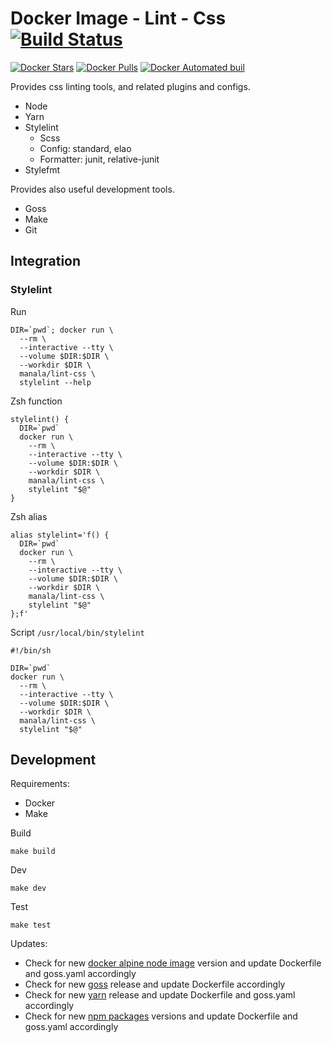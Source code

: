 # Docker Image - Lint - Css [![Build Status](https://travis-ci.org/manala/docker-image-lint-css.svg?branch=master)](https://travis-ci.org/manala/docker-image-lint-css)

[![Docker Stars](https://img.shields.io/docker/stars/manala/lint-css.svg)]()
[![Docker Pulls](https://img.shields.io/docker/pulls/manala/lint-css.svg)]()
[![Docker Automated buil](https://img.shields.io/docker/automated/manala/lint-css.svg)]()

Provides css linting tools, and related plugins and configs.

- Node
- Yarn
- Stylelint
  - Scss
  - Config: standard, elao
  - Formatter: junit, relative-junit
- Stylefmt

Provides also useful development tools.

- Goss
- Make
- Git

## Integration

### Stylelint

Run
```
DIR=`pwd`; docker run \
  --rm \
  --interactive --tty \
  --volume $DIR:$DIR \
  --workdir $DIR \
  manala/lint-css \
  stylelint --help
```

Zsh function
```
stylelint() {
  DIR=`pwd`
  docker run \
    --rm \
    --interactive --tty \
    --volume $DIR:$DIR \
    --workdir $DIR \
    manala/lint-css \
    stylelint "$@"
}
```

Zsh alias
```
alias stylelint='f() {
  DIR=`pwd`
  docker run \
    --rm \
    --interactive --tty \
    --volume $DIR:$DIR \
    --workdir $DIR \
    manala/lint-css \
    stylelint "$@"
};f'
```

Script `/usr/local/bin/stylelint`
```
#!/bin/sh

DIR=`pwd`
docker run \
  --rm \
  --interactive --tty \
  --volume $DIR:$DIR \
  --workdir $DIR \
  manala/lint-css \
  stylelint "$@"

```

## Development

Requirements:
- Docker
- Make

Build
```
make build
```

Dev
```
make dev
```

Test
```
make test
```

Updates:
- Check for new [docker alpine node image](https://hub.docker.com/_/node) version and update Dockerfile and goss.yaml accordingly
- Check for new [goss](https://github.com/aelsabbahy/goss/releases) release and update Dockerfile accordingly
- Check for new [yarn](https://github.com/yarnpkg/yarn/releases) release and update Dockerfile and goss.yaml accordingly
- Check for new [npm packages](https://www.npmjs.com/) versions and update Dockerfile and goss.yaml accordingly

